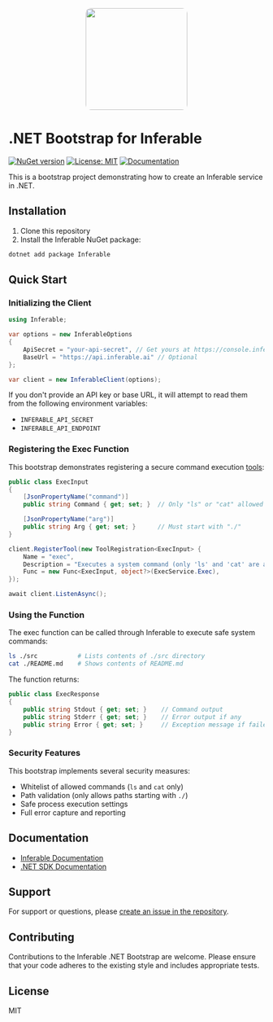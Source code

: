 <p align="center">
  <img src="https://a.inferable.ai/logo-hex.png" width="200" style="border-radius: 10px" />
</p>

# .NET Bootstrap for Inferable

[![NuGet version](https://img.shields.io/nuget/v/Inferable.svg)](https://www.nuget.org/packages/Inferable/)
[![License: MIT](https://img.shields.io/badge/License-MIT-yellow.svg)](https://opensource.org/licenses/MIT)
[![Documentation](https://img.shields.io/badge/docs-inferable.ai-brightgreen)](https://docs.inferable.ai/)

This is a bootstrap project demonstrating how to create an Inferable service in .NET.

## Installation

1. Clone this repository
2. Install the Inferable NuGet package:

```bash
dotnet add package Inferable
```

## Quick Start

### Initializing the Client

```csharp
using Inferable;

var options = new InferableOptions
{
    ApiSecret = "your-api-secret", // Get yours at https://console.inferable.ai
    BaseUrl = "https://api.inferable.ai" // Optional
};

var client = new InferableClient(options);
```

If you don't provide an API key or base URL, it will attempt to read them from the following environment variables:

- `INFERABLE_API_SECRET`
- `INFERABLE_API_ENDPOINT`

### Registering the Exec Function

This bootstrap demonstrates registering a secure command execution [tools](https://docs.inferable.ai/pages/tools):

```csharp
public class ExecInput
{
    [JsonPropertyName("command")]
    public string Command { get; set; }  // Only "ls" or "cat" allowed

    [JsonPropertyName("arg")]
    public string Arg { get; set; }      // Must start with "./"
}

client.RegisterTool(new ToolRegistration<ExecInput> {
    Name = "exec",
    Description = "Executes a system command (only 'ls' and 'cat' are allowed)",
    Func = new Func<ExecInput, object?>(ExecService.Exec),
});

await client.ListenAsync();
```

### Using the Function

The exec function can be called through Inferable to execute safe system commands:

```bash
ls ./src           # Lists contents of ./src directory
cat ./README.md    # Shows contents of README.md
```

The function returns:

```csharp
public class ExecResponse
{
    public string Stdout { get; set; }    // Command output
    public string Stderr { get; set; }    // Error output if any
    public string Error { get; set; }     // Exception message if failed
}
```

### Security Features

This bootstrap implements several security measures:

- Whitelist of allowed commands (`ls` and `cat` only)
- Path validation (only allows paths starting with `./`)
- Safe process execution settings
- Full error capture and reporting

## Documentation

- [Inferable Documentation](https://docs.inferable.ai/)
- [.NET SDK Documentation](https://docs.inferable.ai/dotnet)

## Support

For support or questions, please [create an issue in the repository](https://github.com/inferablehq/inferable/issues).

## Contributing

Contributions to the Inferable .NET Bootstrap are welcome. Please ensure that your code adheres to the existing style and includes appropriate tests.

## License

MIT

